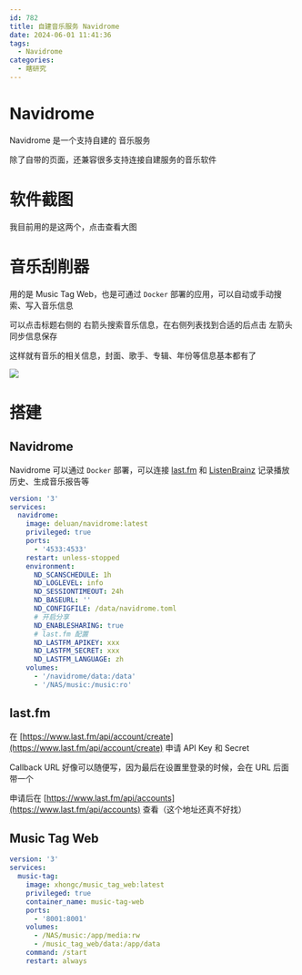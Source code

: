 ```yaml
---
id: 782
title: 自建音乐服务 Navidrome
date: 2024-06-01 11:41:36
tags:
  - Navidrome
categories:
  - 瞎研究
---
```


# Navidrome

Navidrome 是一个支持自建的 <span icon i-ph-music-notes-duotone bg-primary></span> 音乐服务

除了自带的页面，还兼容很多支持连接自建服务的音乐软件

<!--more-->

# 软件截图

我目前用的是这两个，点击查看大图

<MusicClientList />

# 音乐刮削器

用的是 Music Tag Web，也是可通过 `Docker` 部署的应用，可以自动或手动搜索、写入音乐信息

可以点击标题右侧的 <span icon i-material-symbols-line-end-arrow-rounded></span> 右箭头搜索音乐信息，在右侧列表找到合适的后点击 <span icon i-material-symbols-line-start-arrow-rounded></span> 左箭头同步信息保存

这样就有音乐的相关信息，封面、歌手、专辑、年份等信息基本都有了

![](https://imba97.cn/uploads/2024/06/navidrome-3.png)

# 搭建

## Navidrome

Navidrome 可以通过 `Docker` 部署，可以连接 [last.fm](https://www.last.fm/) 和 [ListenBrainz](https://listenbrainz.org/) 记录播放历史、生成音乐报告等

```yaml
version: '3'
services:
  navidrome:
    image: deluan/navidrome:latest
    privileged: true
    ports:
      - '4533:4533'
    restart: unless-stopped
    environment:
      ND_SCANSCHEDULE: 1h
      ND_LOGLEVEL: info
      ND_SESSIONTIMEOUT: 24h
      ND_BASEURL: ''
      ND_CONFIGFILE: /data/navidrome.toml
      # 开启分享
      ND_ENABLESHARING: true
      # last.fm 配置
      ND_LASTFM_APIKEY: xxx
      ND_LASTFM_SECRET: xxx
      ND_LASTFM_LANGUAGE: zh
    volumes:
      - '/navidrome/data:/data'
      - '/NAS/music:/music:ro'
```

## last.fm

在 [https://www.last.fm/api/account/create](https://www.last.fm/api/account/create) 申请 API Key 和 Secret

Callback URL 好像可以随便写，因为最后在设置里登录的时候，会在 URL 后面带一个

申请后在 [https://www.last.fm/api/accounts](https://www.last.fm/api/accounts) 查看（这个地址还真不好找）

## Music Tag Web

```yaml
version: '3'
services:
  music-tag:
    image: xhongc/music_tag_web:latest
    privileged: true
    container_name: music-tag-web
    ports:
      - '8001:8001'
    volumes:
      - /NAS/music:/app/media:rw
      - /music_tag_web/data:/app/data
    command: /start
    restart: always
```
